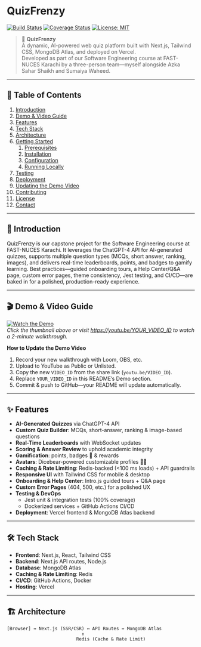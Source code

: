 # QuizFrenzy

[![Build Status](https://img.shields.io/github/actions/workflow/status/your-org/quizfrenzy/ci.yml?branch=main)](https://github.com/your-org/quizfrenzy/actions)
[![Coverage Status](https://img.shields.io/coveralls/github/your-org/quizfrenzy)](https://coveralls.io/github/your-org/quizfrenzy)
[![License: MIT](https://img.shields.io/badge/License-MIT-yellow.svg)](LICENSE)

> 🚀 **QuizFrenzy**  
> A dynamic, AI-powered web quiz platform built with Next.js, Tailwind CSS, MongoDB Atlas, and deployed on Vercel.  
> Developed as part of our Software Engineering course at FAST-NUCES Karachi by a three-person team—myself alongside Azka Sahar Shaikh and Sumaiya Waheed.  

---

## 📑 Table of Contents

1. [Introduction](#introduction)  
2. [Demo & Video Guide](#demo--video-guide)  
3. [Features](#features)  
4. [Tech Stack](#tech-stack)  
5. [Architecture](#architecture)  
6. [Getting Started](#getting-started)  
   1. [Prerequisites](#prerequisites)  
   2. [Installation](#installation)  
   3. [Configuration](#configuration)  
   4. [Running Locally](#running-locally)  
7. [Testing](#testing)  
8. [Deployment](#deployment)  
9. [Updating the Demo Video](#updating-the-demo-video)  
10. [Contributing](#contributing)  
11. [License](#license)  
12. [Contact](#contact)  

---

## 📝 Introduction

QuizFrenzy is our capstone project for the Software Engineering course at FAST-NUCES Karachi. It leverages the ChatGPT-4 API for AI-generated quizzes, supports multiple question types (MCQs, short answer, ranking, images), and delivers real-time leaderboards, points, and badges to gamify learning. Best practices—guided onboarding tours, a Help Center/Q&A page, custom error pages, theme consistency, Jest testing, and CI/CD—are baked in for a polished, production-ready experience.

---

## 🎬 Demo & Video Guide

[![Watch the Demo](https://img.youtube.com/vi/YOUR_VIDEO_ID/0.jpg)](https://youtu.be/YOUR_VIDEO_ID)  
_Click the thumbnail above or visit https://youtu.be/YOUR_VIDEO_ID to watch a 2-minute walkthrough._

**How to Update the Demo Video**  
1. Record your new walkthrough with Loom, OBS, etc.  
2. Upload to YouTube as Public or Unlisted.  
3. Copy the new `VIDEO_ID` from the share link (`youtu.be/VIDEO_ID`).  
4. Replace `YOUR_VIDEO_ID` in this README’s Demo section.  
5. Commit & push to GitHub—your README will update automatically.

---

## ✨ Features

- **AI-Generated Quizzes** via ChatGPT-4 API  
- **Custom Quiz Builder**: MCQs, short-answer, ranking & image-based questions  
- **Real-Time Leaderboards** with WebSocket updates  
- **Scoring & Answer Review** to uphold academic integrity  
- **Gamification**: points, badges 🏅 & rewards  
- **Avatars**: Dicebear-powered customizable profiles 🧑‍🎨  
- **Caching & Rate Limiting**: Redis-backed (<100 ms loads) + API guardrails  
- **Responsive UI** with Tailwind CSS for mobile & desktop  
- **Onboarding & Help Center**: Intro.js guided tours + Q&A page  
- **Custom Error Pages** (404, 500, etc.) for a polished UX  
- **Testing & DevOps**  
  - Jest unit & integration tests (100% coverage)  
  - Dockerized services + GitHub Actions CI/CD  
- **Deployment**: Vercel frontend & MongoDB Atlas backend  

---

## 🛠️ Tech Stack

- **Frontend**: Next.js, React, Tailwind CSS  
- **Backend**: Next.js API routes, Node.js  
- **Database**: MongoDB Atlas  
- **Caching & Rate Limiting**: Redis  
- **CI/CD**: GitHub Actions, Docker  
- **Hosting**: Vercel  

---

## 🏗️ Architecture

```text
[Browser] ↔ Next.js (SSR/CSR) ↔ API Routes ↔ MongoDB Atlas
                            ↕
                          Redis (Cache & Rate Limit)
